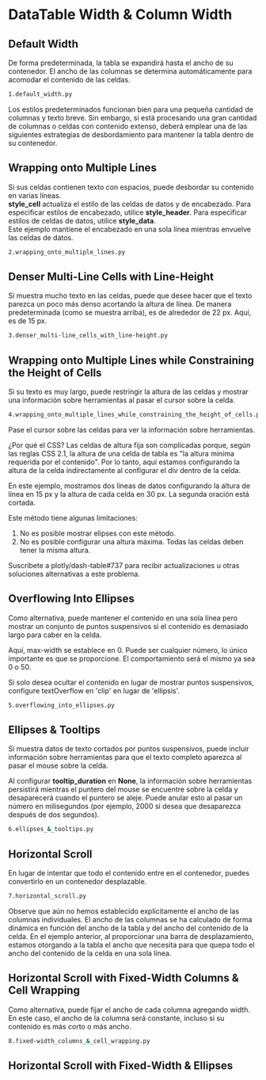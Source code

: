 # DataTable Width & Column Width

## Default Width

De forma predeterminada, la tabla se expandirá hasta el ancho de su contenedor. El ancho de las columnas se determina automáticamente para acomodar el contenido de las celdas.

```bash
1.default_width.py
```

Los estilos predeterminados funcionan bien para una pequeña cantidad de columnas y texto breve. Sin embargo, si está procesando una gran cantidad de columnas o celdas con contenido extenso, deberá emplear una de las siguientes estrategias de desbordamiento para mantener la tabla dentro de su contenedor.

## Wrapping onto Multiple Lines

Si sus celdas contienen texto con espacios, puede desbordar su contenido en varias líneas. <br>
**style_cell** actualiza el estilo de las celdas de datos y de encabezado. Para especificar estilos de encabezado, utilice **style_header**. Para especificar estilos de celdas de datos, utilice **style_data**. <br>
Este ejemplo mantiene el encabezado en una sola línea mientras envuelve las celdas de datos.

```bash
2.wrapping_onto_multiple_lines.py
```

## Denser Multi-Line Cells with Line-Height

Si muestra mucho texto en las celdas, puede que desee hacer que el texto parezca un poco más denso acortando la altura de línea. De manera predeterminada (como se muestra arriba), es de alrededor de 22 px. Aquí, es de 15 px.

```bash
3.denser_multi-line_cells_with_line-height.py
```

## Wrapping onto Multiple Lines while Constraining the Height of Cells

Si su texto es muy largo, puede restringir la altura de las celdas y mostrar una información sobre herramientas al pasar el cursor sobre la celda.

```bash
4.wrapping_onto_multiple_lines_while_constraining_the_height_of_cells.py
```

Pase el cursor sobre las celdas para ver la información sobre herramientas.

¿Por qué el CSS? Las celdas de altura fija son complicadas porque, según las reglas CSS 2.1, la altura de una celda de tabla es "la altura mínima requerida por el contenido". Por lo tanto, aquí estamos configurando la altura de la celda indirectamente al configurar el div dentro de la celda.

En este ejemplo, mostramos dos líneas de datos configurando la altura de línea en 15 px y la altura de cada celda en 30 px. La segunda oración está cortada.

Este método tiene algunas limitaciones:

1. No es posible mostrar elipses con este método.
2. No es posible configurar una altura máxima. Todas las celdas deben tener la misma altura.

Suscríbete a plotly/dash-table#737 para recibir actualizaciones u otras soluciones alternativas a este problema.

## Overflowing Into Ellipses

Como alternativa, puede mantener el contenido en una sola línea pero mostrar un conjunto de puntos suspensivos si el contenido es demasiado largo para caber en la celda.

Aquí, max-width se establece en 0. Puede ser cualquier número, lo único importante es que se proporcione. El comportamiento será el mismo ya sea 0 o 50.

Si solo desea ocultar el contenido en lugar de mostrar puntos suspensivos, configure textOverflow en 'clip' en lugar de 'ellipsis'.

```bash
5.overflowing_into_ellipses.py
```

## Ellipses & Tooltips

Si muestra datos de texto cortados por puntos suspensivos, puede incluir información sobre herramientas para que el texto completo aparezca al pasar el mouse sobre la celda.

Al configurar **tooltip_duration** en **None**, la información sobre herramientas persistirá mientras el puntero del mouse se encuentre sobre la celda y desaparecerá cuando el puntero se aleje. Puede anular esto al pasar un número en milisegundos (por ejemplo, 2000 si desea que desaparezca después de dos segundos).

```bash
6.ellipses_&_tooltips.py
```

## Horizontal Scroll

En lugar de intentar que todo el contenido entre en el contenedor, puedes convertirlo en un contenedor desplazable.

```bash
7.horizontal_scroll.py
```

Observe que aún no hemos establecido explícitamente el ancho de las columnas individuales. El ancho de las columnas se ha calculado de forma dinámica en función del ancho de la tabla y del ancho del contenido de la celda. En el ejemplo anterior, al proporcionar una barra de desplazamiento, estamos otorgando a la tabla el ancho que necesita para que quepa todo el ancho del contenido de la celda en una sola línea.

## Horizontal Scroll with Fixed-Width Columns & Cell Wrapping

Como alternativa, puede fijar el ancho de cada columna agregando width. En este caso, el ancho de la columna será constante, incluso si su contenido es más corto o más ancho.

```bash
8.fixed-width_columns_&_cell_wrapping.py
```

## Horizontal Scroll with Fixed-Width & Ellipses
